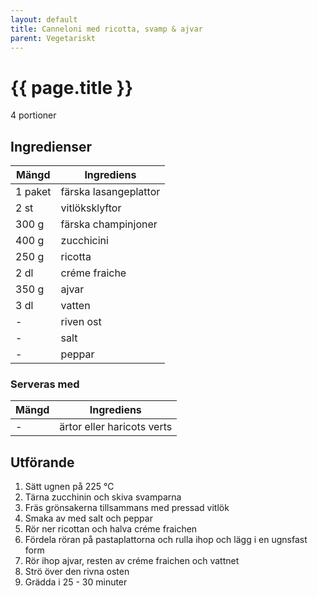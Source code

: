 ```yaml
---
layout: default
title: Canneloni med ricotta, svamp & ajvar
parent: Vegetariskt
---
```


# {{ page.title }}

4 portioner

## Ingredienser

Mängd|Ingrediens
------------ | -------------
1 paket|färska lasangeplattor
2 st|vitlöksklyftor
300 g|färska champinjoner
400 g|zucchicini
250 g|ricotta
2 dl|créme fraiche
350 g|ajvar
3 dl|vatten
\-|riven ost
\-|salt
\-|peppar

### Serveras med

Mängd| Ingrediens
------------ | -------------
\-|ärtor eller haricots verts

## Utförande
1. Sätt ugnen på 225 ℃
2. Tärna zucchinin och skiva svamparna
3. Fräs grönsakerna tillsammans med pressad vitlök
4. Smaka av med salt och peppar
5. Rör ner ricottan och halva créme fraichen
6. Fördela röran på pastaplattorna och rulla ihop och lägg i en ugnsfast form
7. Rör ihop ajvar, resten av créme fraichen och vattnet
8. Strö över den rivna osten
9. Grädda i 25 - 30 minuter

